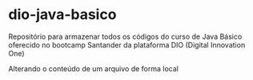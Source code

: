 # dio-java-basico
Repositório para armazenar todos os códigos do curso de Java Básico oferecido no bootcamp Santander da plataforma DIO (Digital Innovation One)

Alterando o conteúdo de um arquivo de forma local